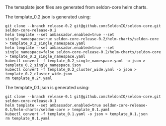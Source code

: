 The temaplate json files are generated from seldon-core helm charts.

The template_0.2.json is generated using:

```
git clone --branch release-0.2 git@github.com:SeldonIO/seldon-core.git seldon-core-release-0.2
helm template --set ambassador.enabled=true --set single_namespace=true seldon-core-release-0.2/helm-charts/seldon-core > template_0.2_single_namespace.yaml
helm template --set ambassador.enabled=true --set single_namespace=false seldon-core-release-0.2/helm-charts/seldon-core > template_0.2_single_namespace.yaml
kubectl convert -f template_0.2_single_namespace.yaml -o json > template_0.2_single_namespace.json
kubectl convert -f template_0.2_cluster_wide.yaml -o json > template_0.2_cluster_wide.json
rm template_0.2*.yaml
```

The template_0.1.json is generated using:

```
git clone --branch release-0.1 git@github.com:SeldonIO/seldon-core.git seldon-core-release-0.1
helm template --set ambassador.enabled=true seldon-core-release-0.1/helm-charts/seldon-core > template_0.1.yaml
kubectl convert -f template_0.1.yaml -o json > template_0.1.json
rm template_0.1.yaml
```